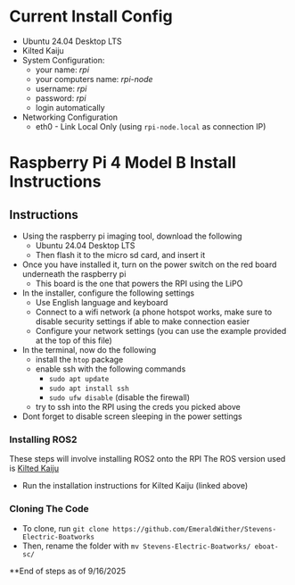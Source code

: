 
# Current Install Config

* Ubuntu 24.04 Desktop LTS
* Kilted Kaiju
* System Configuration:
	* your name: *rpi*
	* your computers name: *rpi-node*
	* username: *rpi*
	* password: *rpi*
	* login automatically
* Networking Configuration
	* eth0 - Link Local Only (using `rpi-node.local` as connection IP)

# Raspberry Pi 4 Model B Install Instructions


## Instructions
  

 - Using the raspberry pi imaging tool, download the following
	 - Ubuntu 24.04 Desktop LTS
	 -  Then flash it to the micro sd card, and insert it
 - Once you have installed it, turn on the power switch on the red board underneath the raspberry pi
	 - This board is the one that powers the RPI using the LiPO
- In the installer, configure the following settings
	- Use English language and keyboard
	- Connect to a wifi network (a phone hotspot works, make sure to disable security settings if able to make connection easier
	- Configure your network settings (you can  use the example provided at the top of this file)
- In the terminal, now do the following
	- install the `htop` package
	- enable ssh with the following commands
		- `sudo apt update`
		- `sudo apt install ssh`
		- `sudo ufw disable` (disable the firewall)
	- try to ssh into the RPI using the creds you picked above
- Dont forget to disable screen sleeping in the power settings

### Installing ROS2
These steps will involve installing ROS2 onto the RPI
The ROS version used is [Kilted Kaiju](https://docs.ros.org/en/kilted/Installation/Ubuntu-Install-Debs.html)

* Run the installation instructions for Kilted Kaiju (linked above)  


### Cloning The Code

* To clone, run `git clone https://github.com/EmeraldWither/Stevens-Electric-Boatworks`
* Then, rename the folder with `mv Stevens-Electric-Boatworks/ eboat-sc/`


**End of steps as of 9/16/2025


